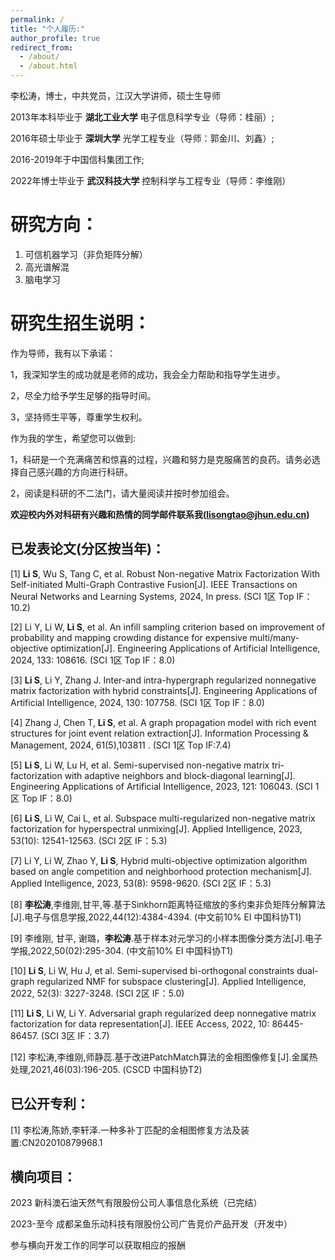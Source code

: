 ```yaml
---
permalink: /
title: "个人履历:"
author_profile: true
redirect_from: 
  - /about/
  - /about.html
---
```


李松涛，博士，中共党员，江汉大学讲师，硕士生导师

2013年本科毕业于 **湖北工业大学** 电子信息科学专业（导师：桂丽）;

2016年硕士毕业于 **深圳大学** 光学工程专业（导师：郭金川、刘鑫）;

2016-2019年于中国信科集团工作;

2022年博士毕业于 **武汉科技大学** 控制科学与工程专业（导师：李维刚）

研究方向：
======
1. 可信机器学习（非负矩阵分解）
2. 高光谱解混
3. 脑电学习

研究生招生说明：
======
作为导师，我有以下承诺：

1，我深知学生的成功就是老师的成功，我会全力帮助和指导学生进步。

2，尽全力给予学生足够的指导时间。

3，坚持师生平等，尊重学生权利。

作为我的学生，希望您可以做到:

1，科研是一个充满痛苦和惊喜的过程，兴趣和努力是克服痛苦的良药。请务必选择自己感兴趣的方向进行科研。

2，阅读是科研的不二法门，请大量阅读并按时参加组会。

**欢迎校内外对科研有兴趣和热情的同学邮件联系我(lisongtao@jhun.edu.cn)**

已发表论文(分区按当年)：
------
[1] **Li S**, Wu S, Tang C, et al. Robust Non-negative Matrix Factorization With Self-initiated Multi-Graph Contrastive Fusion[J]. IEEE Transactions on Neural Networks and Learning Systems, 2024, In press. (SCI 1区 Top IF：10.2)

[2] Li Y, Li W, **Li S**, et al. An infill sampling criterion based on improvement of probability and mapping crowding distance for expensive multi/many-objective optimization[J]. Engineering Applications of Artificial Intelligence, 2024, 133: 108616. (SCI 1区 Top IF：8.0)

[3] **Li S**, Li Y, Zhang J. Inter-and intra-hypergraph regularized nonnegative matrix factorization with hybrid constraints[J]. Engineering Applications of Artificial Intelligence, 2024, 130: 107758. (SCI 1区 Top IF：8.0)

[4] Zhang J, Chen T, **Li S**, et al. A graph propagation model with rich event structures for joint event relation extraction[J]. Information Processing & Management, 2024, 61(5),103811 . (SCI 1区 Top IF:7.4)

[5] **Li S**, Li W, Lu H, et al. Semi-supervised non-negative matrix tri-factorization with adaptive neighbors and block-diagonal learning[J]. Engineering Applications of Artificial  Intelligence, 2023, 121: 106043. (SCI 1区 Top IF：8.0)

[6] **Li S**, Li W, Cai L, et al. Subspace multi-regularized non-negative matrix factorization for hyperspectral unmixing[J]. Applied Intelligence, 2023, 53(10): 12541-12563. (SCI 2区 IF：5.3)

[7] Li Y, Li W, Zhao Y, **Li S**, Hybrid multi-objective optimization algorithm based on angle competition and neighborhood protection mechanism[J]. Applied Intelligence, 2023, 53(8): 9598-9620. (SCI 2区 IF：5.3)

[8] **李松涛**,李维刚,甘平,等.基于Sinkhorn距离特征缩放的多约束非负矩阵分解算法[J].电子与信息学报,2022,44(12):4384-4394. (中文前10% EI 中国科协T1)

[9] 李维刚, 甘平, 谢璐，**李松涛**.基于样本对元学习的小样本图像分类方法[J].电子学报,2022,50(02):295-304. (中文前10% EI 中国科协T1)

[10] **Li S**, Li W, Hu J, et al. Semi-supervised bi-orthogonal constraints dual-graph regularized NMF for subspace clustering[J]. Applied Intelligence, 2022, 52(3): 3227-3248. (SCI 2区 IF：5.0)

[11] **Li S**, Li W, Li Y. Adversarial graph regularized deep nonnegative matrix factorization for data representation[J]. IEEE Access, 2022, 10: 86445-86457. (SCI 3区 IF：3.7)

[12] 李松涛,李维刚,师静蕊.基于改进PatchMatch算法的金相图像修复[J].金属热处理,2021,46(03):196-205. (CSCD 中国科协T2)

已公开专利：
------
[1] 李松涛,陈娇,李轩泽.一种多补丁匹配的金相图修复方法及装置:CN202010879968.1

横向项目：
------
2023       新科澳石油天然气有限股份公司人事信息化系统（已完结） 

2023-至今  成都呆鱼乐动科技有限股份公司广告竞价产品开发（开发中） 

参与横向开发工作的同学可以获取相应的报酬


